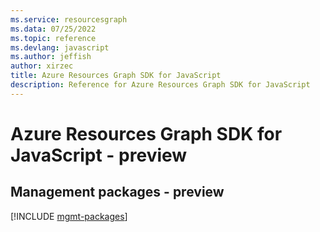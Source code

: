 ```yaml
---
ms.service: resourcesgraph
ms.data: 07/25/2022
ms.topic: reference
ms.devlang: javascript
ms.author: jeffish
author: xirzec
title: Azure Resources Graph SDK for JavaScript
description: Reference for Azure Resources Graph SDK for JavaScript
---
```

# Azure Resources Graph SDK for JavaScript - preview

## Management packages - preview
[!INCLUDE [mgmt-packages](resources-graph-mgmt-index.md)]